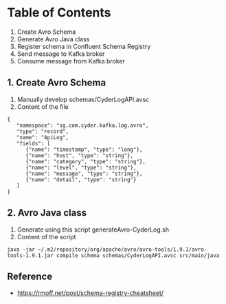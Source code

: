 # Table of Contents

1.  Create Avro Schema
2.  Generate Avro Java class
3.  Register schema in Confluent Schema Registry
4.  Send message to Kafka broker
5.  Consume message from Kafka broker

## 1. Create Avro Schema

1. Manually develop schemas/CyderLogAPI.avsc
2. Content of the file

```
{
   "namespace": "sg.com.cyder.kafka.log.avro",
   "type": "record",
   "name": "ApiLog",
   "fields": [
      {"name": "timestamp", "type": "long"},
      {"name": "host", "type": "string"},
      {"name": "category", "type": "string"},
      {"name": "level", "type": "string"},
      {"name": "message", "type": "string"},
      {"name": "detail", "type": "string"}
   ]
}
```

## 2.   Avro Java class

1. Generate using this script generateAvro-CyderLog.sh
2. Content of the script
```
java -jar ~/.m2/repository/org/apache/avro/avro-tools/1.9.1/avro-tools-1.9.1.jar compile schema schemas/CyderLogAPI.avsc src/main/java
```

## Reference

* https://rmoff.net/post/schema-registry-cheatsheet/